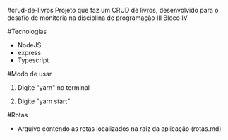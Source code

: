 #crud-de-livros
Projeto que faz um CRUD de livros, desenvolvido para o desafio de monitoria na disciplina de programação III Bloco IV

#Tecnologias 
- NodeJS
- express
- Typescript

#Modo de usar 
1. Digite "yarn" no terminal

2. Digite "yarn start"

#Rotas
- Arquivo contendo as rotas localizados na raiz da aplicação (rotas.md)
